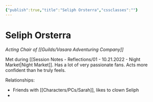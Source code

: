 ```yaml
---
{"publish":true,"title":"Seliph Orsterra","cssclasses":""}
---
```


# Seliph Orsterra
*Acting Chair of [[Guilds/Vasara Adventuring Company]]*

Met during [[Session Notes - Reflections/01 - 10.21.2022 - Night Market\|Night Market]]. Has a lot of very passionate fans. Acts more confident than he truly feels.

Relationships: 
- Friends with [[Characters/PCs/Sarah]], likes to clown Seliph
- 